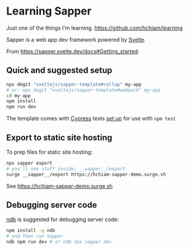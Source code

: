 # Learning Sapper

Just one of the things I'm learning. <https://github.com/hchiam/learning>

Sapper is a web app dev framework powered by [Svelte](https://github.com/hchiam/learning-svelte).

From <https://sapper.svelte.dev/docs#Getting_started>:

## Quick and suggested setup

```bash
npx degit "sveltejs/sapper-template#rollup" my-app
# or: npx degit "sveltejs/sapper-template#webpack" my-app
cd my-app
npm install
npm run dev
```

The template comes with [Cypress](https://github.com/hchiam/learning-cypress) tests [set up](https://github.com/sveltejs/sapper-template/blob/master/cypress/integration/spec.js) for use with `npm test`

## Export to static site hosting

To prep files for static site hosting:

```bash
npx sapper export
# you'll see stuff inside: __sapper__/export
surge __sapper__/export https://hchiam-sapper-demo.surge.sh
```

See <https://hchiam-sapper-demo.surge.sh>

## Debugging server code

[ndb](https://github.com/GoogleChromeLabs/ndb) is suggested for debugging server code:

```bash
npm install -g ndb
# and then run Sapper
ndb npm run dev # or ndb npx sapper dev
```
